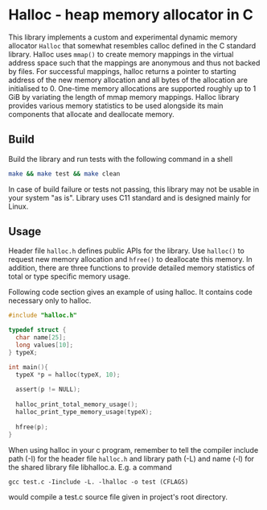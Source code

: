 # Halloc - heap memory allocator in C #

This library implements a custom and experimental dynamic memory allocator `Halloc` that somewhat resembles calloc defined in the C standard library. Halloc uses `mmap()` to create memory mappings in the virtual address space such that the mappings are anonymous and thus not backed by files. For successful mappings, halloc returns a pointer to starting address of the new memory allocation and all bytes of the allocation are initialised to 0. One-time memory allocations are supported roughly up to 1 GiB by variating the length of mmap memory mappings. Halloc library provides various memory statistics to be used alongside its main components that allocate and deallocate memory.

## Build ##

Build the library and run tests with the following command in a shell

```bash
make && make test && make clean
```

In case of build failure or tests not passing, this library may not be usable in your system "as is". Library uses C11 standard and is designed mainly for Linux. 

## Usage ##

Header file `halloc.h` defines public APIs for the library. Use `halloc()` to request new memory allocation and `hfree()` to deallocate this memory. In addition, there are three functions to provide detailed memory statistics of total or type specific memory usage.

Following code section gives an example of using halloc. It contains code necessary only to halloc.

```C
#include "halloc.h"

typedef struct {
  char name[25];
  long values[10];
} typeX;

int main(){
  typeX *p = halloc(typeX, 10);
  
  assert(p != NULL);
  
  halloc_print_total_memory_usage();
  halloc_print_type_memory_usage(typeX);
  
  hfree(p);
}
```

When using halloc in your c program, remember to tell the compiler include path (-I) for the header file `halloc.h` and library path (-L) and name (-l) for the shared library file libhalloc.a. E.g. a command

`gcc test.c -Iinclude -L. -lhalloc -o test (CFLAGS)`

would compile a test.c source file given in project's root directory.
